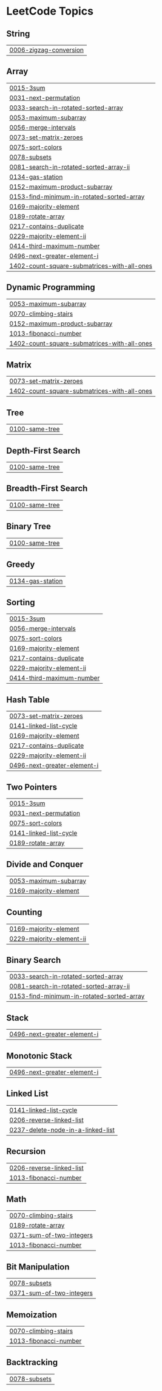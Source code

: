

<!---LeetCode Topics Start-->
# LeetCode Topics
## String
|  |
| ------- |
| [0006-zigzag-conversion](https://github.com/iamvartikasingh/Leetcode/tree/master/0006-zigzag-conversion) |
## Array
|  |
| ------- |
| [0015-3sum](https://github.com/iamvartikasingh/Leetcode/tree/master/0015-3sum) |
| [0031-next-permutation](https://github.com/iamvartikasingh/Leetcode/tree/master/0031-next-permutation) |
| [0033-search-in-rotated-sorted-array](https://github.com/iamvartikasingh/Leetcode/tree/master/0033-search-in-rotated-sorted-array) |
| [0053-maximum-subarray](https://github.com/iamvartikasingh/Leetcode/tree/master/0053-maximum-subarray) |
| [0056-merge-intervals](https://github.com/iamvartikasingh/Leetcode/tree/master/0056-merge-intervals) |
| [0073-set-matrix-zeroes](https://github.com/iamvartikasingh/Leetcode/tree/master/0073-set-matrix-zeroes) |
| [0075-sort-colors](https://github.com/iamvartikasingh/Leetcode/tree/master/0075-sort-colors) |
| [0078-subsets](https://github.com/iamvartikasingh/Leetcode/tree/master/0078-subsets) |
| [0081-search-in-rotated-sorted-array-ii](https://github.com/iamvartikasingh/Leetcode/tree/master/0081-search-in-rotated-sorted-array-ii) |
| [0134-gas-station](https://github.com/iamvartikasingh/Leetcode/tree/master/0134-gas-station) |
| [0152-maximum-product-subarray](https://github.com/iamvartikasingh/Leetcode/tree/master/0152-maximum-product-subarray) |
| [0153-find-minimum-in-rotated-sorted-array](https://github.com/iamvartikasingh/Leetcode/tree/master/0153-find-minimum-in-rotated-sorted-array) |
| [0169-majority-element](https://github.com/iamvartikasingh/Leetcode/tree/master/0169-majority-element) |
| [0189-rotate-array](https://github.com/iamvartikasingh/Leetcode/tree/master/0189-rotate-array) |
| [0217-contains-duplicate](https://github.com/iamvartikasingh/Leetcode/tree/master/0217-contains-duplicate) |
| [0229-majority-element-ii](https://github.com/iamvartikasingh/Leetcode/tree/master/0229-majority-element-ii) |
| [0414-third-maximum-number](https://github.com/iamvartikasingh/Leetcode/tree/master/0414-third-maximum-number) |
| [0496-next-greater-element-i](https://github.com/iamvartikasingh/Leetcode/tree/master/0496-next-greater-element-i) |
| [1402-count-square-submatrices-with-all-ones](https://github.com/iamvartikasingh/Leetcode/tree/master/1402-count-square-submatrices-with-all-ones) |
## Dynamic Programming
|  |
| ------- |
| [0053-maximum-subarray](https://github.com/iamvartikasingh/Leetcode/tree/master/0053-maximum-subarray) |
| [0070-climbing-stairs](https://github.com/iamvartikasingh/Leetcode/tree/master/0070-climbing-stairs) |
| [0152-maximum-product-subarray](https://github.com/iamvartikasingh/Leetcode/tree/master/0152-maximum-product-subarray) |
| [1013-fibonacci-number](https://github.com/iamvartikasingh/Leetcode/tree/master/1013-fibonacci-number) |
| [1402-count-square-submatrices-with-all-ones](https://github.com/iamvartikasingh/Leetcode/tree/master/1402-count-square-submatrices-with-all-ones) |
## Matrix
|  |
| ------- |
| [0073-set-matrix-zeroes](https://github.com/iamvartikasingh/Leetcode/tree/master/0073-set-matrix-zeroes) |
| [1402-count-square-submatrices-with-all-ones](https://github.com/iamvartikasingh/Leetcode/tree/master/1402-count-square-submatrices-with-all-ones) |
## Tree
|  |
| ------- |
| [0100-same-tree](https://github.com/iamvartikasingh/Leetcode/tree/master/0100-same-tree) |
## Depth-First Search
|  |
| ------- |
| [0100-same-tree](https://github.com/iamvartikasingh/Leetcode/tree/master/0100-same-tree) |
## Breadth-First Search
|  |
| ------- |
| [0100-same-tree](https://github.com/iamvartikasingh/Leetcode/tree/master/0100-same-tree) |
## Binary Tree
|  |
| ------- |
| [0100-same-tree](https://github.com/iamvartikasingh/Leetcode/tree/master/0100-same-tree) |
## Greedy
|  |
| ------- |
| [0134-gas-station](https://github.com/iamvartikasingh/Leetcode/tree/master/0134-gas-station) |
## Sorting
|  |
| ------- |
| [0015-3sum](https://github.com/iamvartikasingh/Leetcode/tree/master/0015-3sum) |
| [0056-merge-intervals](https://github.com/iamvartikasingh/Leetcode/tree/master/0056-merge-intervals) |
| [0075-sort-colors](https://github.com/iamvartikasingh/Leetcode/tree/master/0075-sort-colors) |
| [0169-majority-element](https://github.com/iamvartikasingh/Leetcode/tree/master/0169-majority-element) |
| [0217-contains-duplicate](https://github.com/iamvartikasingh/Leetcode/tree/master/0217-contains-duplicate) |
| [0229-majority-element-ii](https://github.com/iamvartikasingh/Leetcode/tree/master/0229-majority-element-ii) |
| [0414-third-maximum-number](https://github.com/iamvartikasingh/Leetcode/tree/master/0414-third-maximum-number) |
## Hash Table
|  |
| ------- |
| [0073-set-matrix-zeroes](https://github.com/iamvartikasingh/Leetcode/tree/master/0073-set-matrix-zeroes) |
| [0141-linked-list-cycle](https://github.com/iamvartikasingh/Leetcode/tree/master/0141-linked-list-cycle) |
| [0169-majority-element](https://github.com/iamvartikasingh/Leetcode/tree/master/0169-majority-element) |
| [0217-contains-duplicate](https://github.com/iamvartikasingh/Leetcode/tree/master/0217-contains-duplicate) |
| [0229-majority-element-ii](https://github.com/iamvartikasingh/Leetcode/tree/master/0229-majority-element-ii) |
| [0496-next-greater-element-i](https://github.com/iamvartikasingh/Leetcode/tree/master/0496-next-greater-element-i) |
## Two Pointers
|  |
| ------- |
| [0015-3sum](https://github.com/iamvartikasingh/Leetcode/tree/master/0015-3sum) |
| [0031-next-permutation](https://github.com/iamvartikasingh/Leetcode/tree/master/0031-next-permutation) |
| [0075-sort-colors](https://github.com/iamvartikasingh/Leetcode/tree/master/0075-sort-colors) |
| [0141-linked-list-cycle](https://github.com/iamvartikasingh/Leetcode/tree/master/0141-linked-list-cycle) |
| [0189-rotate-array](https://github.com/iamvartikasingh/Leetcode/tree/master/0189-rotate-array) |
## Divide and Conquer
|  |
| ------- |
| [0053-maximum-subarray](https://github.com/iamvartikasingh/Leetcode/tree/master/0053-maximum-subarray) |
| [0169-majority-element](https://github.com/iamvartikasingh/Leetcode/tree/master/0169-majority-element) |
## Counting
|  |
| ------- |
| [0169-majority-element](https://github.com/iamvartikasingh/Leetcode/tree/master/0169-majority-element) |
| [0229-majority-element-ii](https://github.com/iamvartikasingh/Leetcode/tree/master/0229-majority-element-ii) |
## Binary Search
|  |
| ------- |
| [0033-search-in-rotated-sorted-array](https://github.com/iamvartikasingh/Leetcode/tree/master/0033-search-in-rotated-sorted-array) |
| [0081-search-in-rotated-sorted-array-ii](https://github.com/iamvartikasingh/Leetcode/tree/master/0081-search-in-rotated-sorted-array-ii) |
| [0153-find-minimum-in-rotated-sorted-array](https://github.com/iamvartikasingh/Leetcode/tree/master/0153-find-minimum-in-rotated-sorted-array) |
## Stack
|  |
| ------- |
| [0496-next-greater-element-i](https://github.com/iamvartikasingh/Leetcode/tree/master/0496-next-greater-element-i) |
## Monotonic Stack
|  |
| ------- |
| [0496-next-greater-element-i](https://github.com/iamvartikasingh/Leetcode/tree/master/0496-next-greater-element-i) |
## Linked List
|  |
| ------- |
| [0141-linked-list-cycle](https://github.com/iamvartikasingh/Leetcode/tree/master/0141-linked-list-cycle) |
| [0206-reverse-linked-list](https://github.com/iamvartikasingh/Leetcode/tree/master/0206-reverse-linked-list) |
| [0237-delete-node-in-a-linked-list](https://github.com/iamvartikasingh/Leetcode/tree/master/0237-delete-node-in-a-linked-list) |
## Recursion
|  |
| ------- |
| [0206-reverse-linked-list](https://github.com/iamvartikasingh/Leetcode/tree/master/0206-reverse-linked-list) |
| [1013-fibonacci-number](https://github.com/iamvartikasingh/Leetcode/tree/master/1013-fibonacci-number) |
## Math
|  |
| ------- |
| [0070-climbing-stairs](https://github.com/iamvartikasingh/Leetcode/tree/master/0070-climbing-stairs) |
| [0189-rotate-array](https://github.com/iamvartikasingh/Leetcode/tree/master/0189-rotate-array) |
| [0371-sum-of-two-integers](https://github.com/iamvartikasingh/Leetcode/tree/master/0371-sum-of-two-integers) |
| [1013-fibonacci-number](https://github.com/iamvartikasingh/Leetcode/tree/master/1013-fibonacci-number) |
## Bit Manipulation
|  |
| ------- |
| [0078-subsets](https://github.com/iamvartikasingh/Leetcode/tree/master/0078-subsets) |
| [0371-sum-of-two-integers](https://github.com/iamvartikasingh/Leetcode/tree/master/0371-sum-of-two-integers) |
## Memoization
|  |
| ------- |
| [0070-climbing-stairs](https://github.com/iamvartikasingh/Leetcode/tree/master/0070-climbing-stairs) |
| [1013-fibonacci-number](https://github.com/iamvartikasingh/Leetcode/tree/master/1013-fibonacci-number) |
## Backtracking
|  |
| ------- |
| [0078-subsets](https://github.com/iamvartikasingh/Leetcode/tree/master/0078-subsets) |
<!---LeetCode Topics End-->